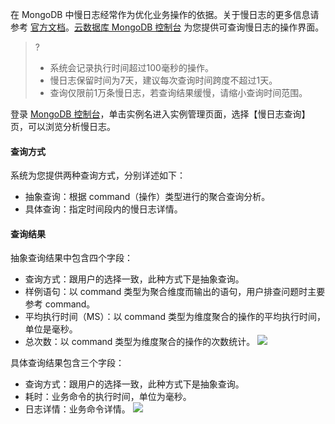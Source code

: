 在 MongoDB 中慢日志经常作为优化业务操作的依据。关于慢日志的更多信息请参考 [官方文档](https://docs.mongodb.com/manual/tutorial/manage-the-database-profiler/)。[云数据库 MongoDB 控制台](https://console.cloud.tencent.com/mongodb) 为您提供可查询慢日志的操作界面。

>?
>- 系统会记录执行时间超过100毫秒的操作。
>- 慢日志保留时间为7天，建议每次查询时间跨度不超过1天。
>- 查询仅限前1万条慢日志，若查询结果缓慢，请缩小查询时间范围。


登录 [MongoDB 控制台](https://console.cloud.tencent.com/mongodb)，单击实例名进入实例管理页面，选择【慢日志查询】页，可以浏览分析慢日志。

#### 查询方式 
系统为您提供两种查询方式，分别详述如下：
- 抽象查询：根据 command（操作）类型进行的聚合查询分析。
- 具体查询：指定时间段内的慢日志详情。

#### 查询结果
抽象查询结果中包含四个字段：
- 查询方式：跟用户的选择一致，此种方式下是抽象查询。
- 样例语句：以 command 类型为聚合维度而输出的语句，用户排查问题时主要参考 command。
- 平均执行时间（MS）：以 command 类型为维度聚合的操作的平均执行时间，单位是毫秒。
- 总次数：以 command 类型为维度聚合的操作的次数统计。
![](https://main.qcloudimg.com/raw/22d11adf400e7979d7265640a281f2ac.png)


具体查询结果包含三个字段：
- 查询方式：跟用户的选择一致，此种方式下是抽象查询。
- 耗时：业务命令的执行时间，单位为毫秒。
- 日志详情：业务命令详情。
![](https://main.qcloudimg.com/raw/92677b740930ae24f6b0ce25bc28138e.png)
